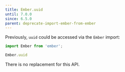 ```yaml
---
title: Ember.uuid
until: 7.0.0
since: 6.5.0
parent: deprecate-import-ember-from-ember
---
```



Previously, `uuid` could be accessed via the `Ember` import:
```js
import Ember from 'ember';

Ember.uuid
```

There is no replacement for this API.
